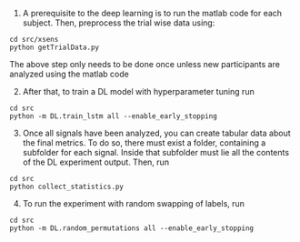 1) A prerequisite to the deep learning is to run the matlab code for each subject.
Then, preprocess the trial wise data using: 
```
cd src/xsens
python getTrialData.py
``` 
The above step only needs to be done once unless new participants are analyzed using the matlab code

2) After that, to train a DL model with hyperparameter tuning run 
```
cd src
python -m DL.train_lstm all --enable_early_stopping
```

3) Once all signals have been analyzed, you can create tabular data about the final metrics. 
To do so, there must exist a folder, containing a subfolder for each signal. 
Inside that subfolder must lie all the contents of the DL experiment output. Then, run
```
cd src
python collect_statistics.py
```

4) To run the experiment with random swapping of labels, run
```
cd src
python -m DL.random_permutations all --enable_early_stopping